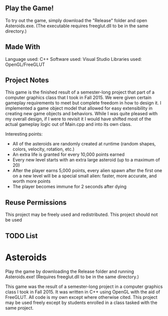 ## Play the Game!
To try out the game, simply download the "Release" folder and open Asteroids.exe.  (The executable requires freeglut.dll to be in the same directory.)

## Made With
Language used: C++
Software used: Visual Studio
Libraries used: OpenGL/FreeGLUT

## Project Notes
This game is the finished result of a semester-long project that part of a computer graphics class that I took in Fall 2015.  We were given certain gameplay requirements to meet but complete freedom in how to design it.  I implemented a game object model that allowed for easy extensibility in creating new game objects and behaviors.  While I was quite pleased with my overall design, if I were to revisit it I would have shifted most of the actual gameplay logic out of Main.cpp and into its own class.

Interesting points:
- All of the asteroids are randomly created at runtime (random shapes, colors, velocity, rotation, etc.)
- An extra life is granted for every 10,000 points earned
- Every new level starts with an extra large asteroid (up to a maximum of 20)
- After the player earns 5,000 points, every alien spawn after the first one on a new level will be a special small alien: faster, more accurate, and worth more points
- The player becomes immune for 2 seconds after dying

## Reuse Permissions
This project may be freely used and redistributed.  This project should not be used

## TODO List



# Asteroids
Play the game by downloading the Release folder and running Asteroids.exe! (Requires freeglut.dll to be in the same directory.)

This game was the result of a semester-long project in a computer graphics class I took in Fall 2015.  It was written in C++ using OpenGL with the aid of FreeGLUT.  All code is my own except where otherwise cited.  This project may be used freely except by students enrolled in a class tasked with the same project.

